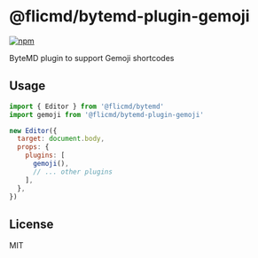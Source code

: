 # @flicmd/bytemd-plugin-gemoji

[![npm](https://img.shields.io/npm/v/@flicmd/bytemd-plugin-gemoji.svg)](https://npm.im/@flicmd/bytemd-plugin-gemoji)

ByteMD plugin to support Gemoji shortcodes

## Usage

```js
import { Editor } from '@flicmd/bytemd'
import gemoji from '@flicmd/bytemd-plugin-gemoji'

new Editor({
  target: document.body,
  props: {
    plugins: [
      gemoji(),
      // ... other plugins
    ],
  },
})
```

## License

MIT
